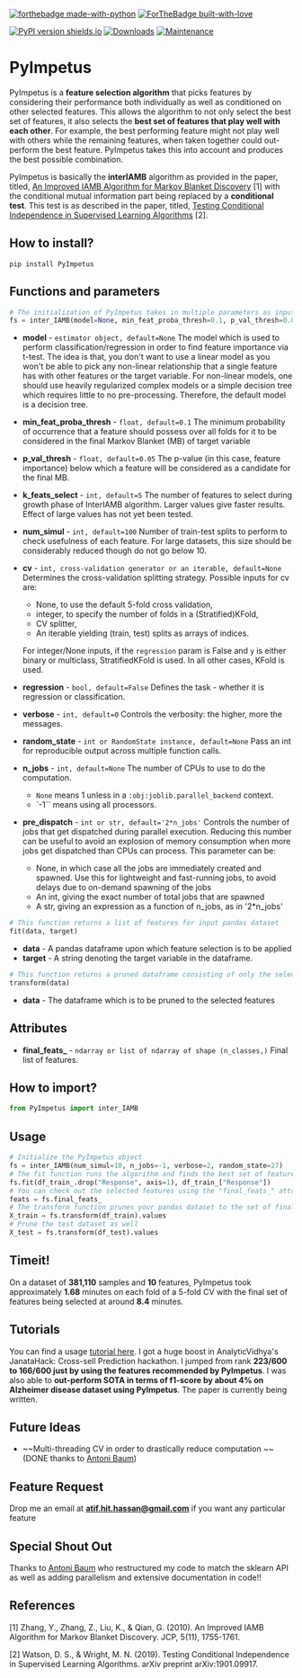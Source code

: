[![forthebadge made-with-python](http://ForTheBadge.com/images/badges/made-with-python.svg)](https://www.python.org/)
[![ForTheBadge built-with-love](http://ForTheBadge.com/images/badges/built-with-love.svg)](https://github.com/atif-hassan/)

[![PyPI version shields.io](https://img.shields.io/pypi/v/PyImpetus.svg)](https://pypi.python.org/pypi/PyImpetus/)
[![Downloads](https://pepy.tech/badge/PyImpetus)](https://pepy.tech/project/PyImpetus)
[![Maintenance](https://img.shields.io/badge/Maintained%3F-yes-green.svg)](https://github.com/atif-hassan/PyImpetus/commits/master)
# PyImpetus
PyImpetus is a **feature selection algorithm** that picks features by considering their performance both individually as well as conditioned on other selected features. This allows the algorithm to not only select the best set of features, it also selects the **best set of features that play well with each other**. For example, the best performing feature might not play well with others while the remaining features, when taken together could out-perform the best feature. PyImpetus takes this into account and produces the best possible combination.

PyImpetus is basically the **interIAMB** algorithm as provided in the paper, titled, [An Improved IAMB Algorithm for Markov Blanket Discovery](http://citeseerx.ist.psu.edu/viewdoc/download?doi=10.1.1.348.4667&rep=rep1&type=pdf#page=137) [1] with the conditional mutual information part being replaced by a **conditional test**. This test is as described in the paper, titled, [Testing Conditional Independence in Supervised Learning Algorithms](https://arxiv.org/abs/1901.09917) [2].

## How to install?
```pip install PyImpetus```

## Functions and parameters
```python
# The initialization of PyImpetus takes in multiple parameters as input
fs = inter_IAMB(model=None, min_feat_proba_thresh=0.1, p_val_thresh=0.05, k_feats_select=5, num_simul=100, stratified=False, num_cv_splits=5, regression=False, verbose=1)
```
- **model** - `estimator object, default=None` The model which is used to perform classification/regression in order to find feature importance via t-test. The idea is that, you don't want to use a linear model as you won't be able to pick any non-linear relationship that a single feature has with other features or the target variable. For non-linear models, one should use heavily regularized complex models or a simple decision tree which requires little to no pre-processing. Therefore, the default model is a decision tree.
- **min_feat_proba_thresh** - `float, default=0.1` The minimum probability of occurrence that a feature should possess over all folds for it to be considered in the final Markov Blanket (MB) of target variable
- **p_val_thresh** - `float, default=0.05` The p-value (in this case, feature importance) below which a feature will be considered as a candidate for the final MB.
- **k_feats_select** - `int, default=5` The number of features to select during growth phase of InterIAMB algorithm. Larger values give faster results. Effect of large values has not yet been tested.
- **num_simul** - `int, default=100` Number of train-test splits to perform to check usefulness of each feature. For large datasets, this size should be considerably reduced though do not go below 10.
- **cv** - `int, cross-validation generator or an iterable, default=None` Determines the cross-validation splitting strategy.
	Possible inputs for cv are:

	- None, to use the default 5-fold cross validation,
	- integer, to specify the number of folds in a (Stratified)KFold,
	- CV splitter,
	- An iterable yielding (train, test) splits as arrays of indices.

	For integer/None inputs, if the `regression` param is False and `y` is either binary or multiclass, StratifiedKFold is used. In all other cases, KFold is used.
- **regression** - `bool, default=False` Defines the task - whether it is regression or classification.
- **verbose** - `int, default=0` Controls the verbosity: the higher, more the messages.
- **random_state** - `int or RandomState instance, default=None` Pass an int for reproducible output across multiple function calls.
- **n_jobs** - `int, default=None` The number of CPUs to use to do the computation.
	- `None` means 1 unless in a `:obj:joblib.parallel_backend` context.
	- `-1`` means using all processors.
- **pre_dispatch** - `int or str, default='2*n_jobs'` Controls the number of jobs that get dispatched during parallel execution. Reducing this number can be useful to avoid an explosion of memory consumption when more jobs get dispatched than CPUs can process. This parameter can be:
	- None, in which case all the jobs are immediately created and spawned. Use this for lightweight and fast-running jobs, to avoid delays due to on-demand spawning of the jobs
	- An int, giving the exact number of total jobs that are spawned
	- A str, giving an expression as a function of n_jobs, as in '2*n_jobs'

```python
# This function returns a list of features for input pandas dataset
fit(data, target)
```
- **data** - A pandas dataframe upon which feature selection is to be applied
- **target** - A string denoting the target variable in the dataframe.

```python
# This function returns a pruned dataframe consisting of only the selected features
transform(data)
```
- **data** - The dataframe which is to be pruned to the selected features

## Attributes
- **final_feats_** - `ndarray or list of ndarray of shape (n_classes,)` Final list of features.

## How to import?
```python
from PyImpetus import inter_IAMB
```

## Usage
```python
# Initialize the PyImpetus object
fs = inter_IAMB(num_simul=10, n_jobs=-1, verbose=2, random_state=27)
# The fit function runs the algorithm and finds the best set of features
fs.fit(df_train_.drop("Response", axis=1), df_train_["Response"])
# You can check out the selected features using the "final_feats_" attribute
feats = fs.final_feats_
# The transform function prunes your pandas dataset to the set of final features
X_train = fs.transform(df_train).values
# Prune the test dataset as well
X_test = fs.transform(df_test).values
```

## Timeit!
On a dataset of **381,110** samples and **10** features, PyImpetus took approximately **1.68** minutes on each fold of a 5-fold CV with the final set of features being selected at around **8.4** minutes.

## Tutorials
You can find a usage [tutorial here](https://github.com/atif-hassan/PyImpetus/blob/master/tutorials/Tutorial.ipynb). I got a huge boost in AnalyticVidhya's JanataHack: Cross-sell Prediction hackathon. I jumped from rank **223/600 to 166/600 just by using the features recommended by PyImpetus**. I was also able to **out-perform SOTA in terms of f1-score by about 4% on Alzheimer disease dataset using PyImpetus**. The paper is currently being written.

## Future Ideas
- ~~Multi-threading CV in order to drastically reduce computation ~~ (DONE thanks to [Antoni Baum](https://github.com/Yard1))

## Feature Request
Drop me an email at **atif.hit.hassan@gmail.com** if you want any particular feature

## Special Shout Out
Thanks to [Antoni Baum](https://github.com/Yard1) who restructured my code to match the sklearn API as well as adding parallelism and extensive documentation in code!!

## References
<a id="1">[1]</a> 
Zhang, Y., Zhang, Z., Liu, K., & Qian, G. (2010).
An Improved IAMB Algorithm for Markov Blanket Discovery.
JCP, 5(11), 1755-1761.

<a id="2">[2]</a>
Watson, D. S., & Wright, M. N. (2019).
Testing Conditional Independence in Supervised Learning Algorithms.
arXiv preprint arXiv:1901.09917.
